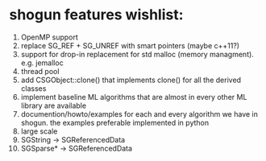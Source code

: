# shogun features wishlist:
 
 1. OpenMP support
 2. replace SG_REF + SG_UNREF with smart pointers (maybe c++11?)
 3. support for drop-in replacement for std malloc (memory managment). e.g. jemalloc
 4. thread pool
 5. add CSGObject::clone() that implements clone() for all the derived classes
 6. implement baseline ML algorithms that are almost in every other ML library are available
 7. documention/howto/examples for each and every algorithm we have in shogun. the examples preferable implemented in python
 8. large scale
 9. SGString -> SGReferencedData
 10. SGSparse* -> SGReferencedData